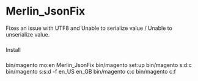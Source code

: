 # Merlin_JsonFix
Fixes an issue with UTF8 and Unable to serialize value / Unable to unserialize value.

###
Install 
###

bin/magento mo:en Merlin_JsonFix
bin/magento set:up
bin/magento s:d:c
bin/magento s:s:d -f en_US en_GB
bin/magento c:c 
bin/magento c:f 
